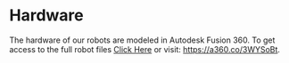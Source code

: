 # Hardware
The hardware of our robots are modeled in Autodesk Fusion 360. 
To get access to the full robot files [Click Here](https://a360.co/3WYSoBt) or visit: https://a360.co/3WYSoBt.
